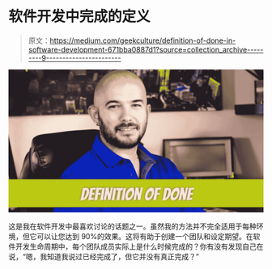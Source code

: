 # 软件开发中完成的定义

> 原文：<https://medium.com/geekculture/definition-of-done-in-software-development-671bba0887d1?source=collection_archive---------9----------------------->

![](img/330f28b6310e45c99a63dd5e3559a303.png)

这是我在软件开发中最喜欢讨论的话题之一。虽然我的方法并不完全适用于每种环境，但它可以让您达到 90%的效果。这将有助于创建一个团队和设定期望。在软件开发生命周期中，每个团队成员实际上是什么时候完成的？你有没有发现自己在说，“嗯，我知道我说过已经完成了，但它并没有真正完成？”